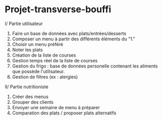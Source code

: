 # Projet-transverse-bouffi

I/ Partie utilisateur

1. Faire un base de données avec plats/entrées/desserts
2. Composer un menu à partir des différents éléments du "1."
3. Choisir un menu préféré
4. Noter les plats
5. Création de la liste de courses
6. Gestion temps réel de la liste de courses
7. Gestion du frigo : base de données personelle contenant les aliments que possède l'utilisateur.
8. Gestion de filtres (ex : alergies)

II/ Partie nutritioniste 

1. Créer des menus
2. Grouper des clients
3. Envoyer une semaine de menu à préparer 
4. Comparation des plats / proposer plats alternatifs
